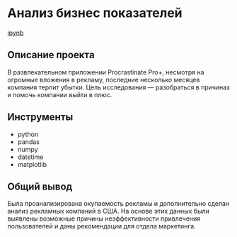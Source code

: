 # Анализ бизнес показателей
[ipynb](https://github.com/Irina-TF/Portfolio/blob/main/Project5/Анализ%20убытков%20приложения%20ProcrastinatePRO%2B.ipynb)

## Описание проекта
В развлекательном приложении Procrastinate Pro+, несмотря на огромные вложения в рекламу, последние несколько месяцев компания терпит убытки. Цель исследования — разобраться в причинах и помочь компании выйти в плюс.

## Инструменты
- python
- pandas
- numpy
- datetime
- matplotlib

## Общий вывод
Была проанализирована окупаемость рекламы и дополнительно сделан анализ рекламных компаний в США. На основе этих данных были выявлены возможные причины неэффективности привлечения пользователей и даны рекомендации для отдела маркетинга.
